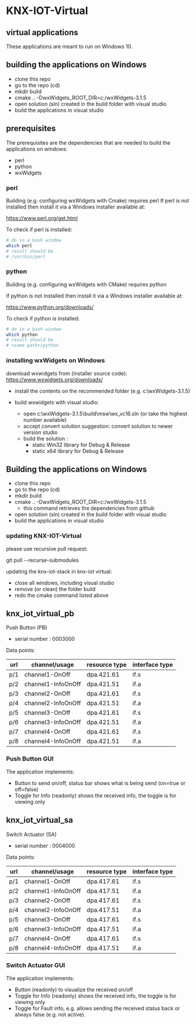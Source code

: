 # KNX-IOT-Virtual

## virtual applications

These applications are meant to run on Windows 10.

## building the applications on Windows

- clone this repo
- go to the repo (cd)
- mkdir build
- cmake .. -DwxWidgets_ROOT_DIR=c:/wxWidgets-3.1.5
- open solution (sln) created in the build folder with visual studio
- build the applications in visual studio

## prerequisites

The prerequisites are the dependencies that are needed to build the applications on windows:

- perl
- python
- wxWidgets

### perl

Building (e.g. configuring wxWidgets with Cmake) requires perl
If perl is not installed then install it via a Windows installer available at:

https://www.perl.org/get.html

To check if perl is installed:

```bash
# do in a bash window
which perl
# result should be
# /usr/bin/perl
```

### python

Building (e.g. configuring wxWidgets with CMake) requires python

If python is not installed then install it via a Windows installer available at:

https://www.python.org/downloads/

To check if python is installed:

```bash
# do in a bash window
which python
# result should be
# <some path>/python
```

### installing wxWidgets on Windows

download wxwidgets from (installer source code):
https://www.wxwidgets.org/downloads/

- install the contents on the recommended folder (e.g. c:\wxWidgets-3.1.5)
- build wxwidgets with visual studio:
  
  - open c:\wxWidgets-3.1.5\build\msw\wx_vc16.sln (or take the highest number available)
  - accept convert solution suggestion: convert solution to newer version studio
  - build the solution :
    - static Win32 library for Debug & Release
    - static x64 library for Debug & Release

## Building the applications on Windows

- clone this repo
- go to the repo (cd)
- mkdir build
- cmake .. -DwxWidgets_ROOT_DIR=c:/wxWidgets-3.1.5
  - this command retrieves the dependencies from github
- open solution (sln) created in the build folder with visual studio
- build the applications in visual studio

### updating KNX-IOT-Virtual

please use recursive pull request:

git pull --recurse-submodules

updating the knx-iot-stack in knx-iot virtual:

- close all windows, including visual studio
- remove (or clean) the folder build
- redo the cmake command listed above

## knx_iot_virtual_pb

Push Button (PB)

- serial number :  0003000

Data points:

| url  | channel/usage       | resource type | interface type |
|------| --------------------| --------------| ---------------|
| p/1  | channel1-OnOff      | dpa.421.61    | if.s |
| p/2  | channel1-InfoOnOff  | dpa.421.51 |  if.a |
| p/3  | channel2-OnOff      |  dpa.421.61    | if.s |
| p/4  | channel2-InfoOnOff  | dpa.421.51 |  if.a |
| p/5  | channel3-OnOff      | dpa.421.61    | if.s |
| p/6  | channel3-InfoOnOff  | dpa.421.51 |  if.a |
| p/7  | channel4-OnOff      | dpa.421.61    | if.s |
| p/8  | channel4-InfoOnOff  | dpa.421.51 |  if.a |

### Push Button GUI

The application implements:

- Button to send on/off, status bar shows what is being send (on=true or off=false)
- Toggle for Info (readonly) shows the received info, the toggle is for viewing only

## knx_iot_virtual_sa

Switch Actuator (SA)

- serial number : 0004000

Data points:

| url  | channel/usage       | resource type | interface type |
|------| --------------------| --------------| ---------------|
| p/1  | channel1-OnOff      | dpa.417.61    | if.s |
| p/2  | channel1-InfoOnOff  | dpa.417.51 |  if.a |
| p/3  | channel2-OnOff      |  dpa.417.61    | if.s |
| p/4  | channel2-InfoOnOff  | dpa.417.51 |  if.a |
| p/5  | channel3-OnOff      | dpa.417.61    | if.s |
| p/6  | channel3-InfoOnOff  | dpa.417.51 |  if.a |
| p/7  | channel4-OnOff      | dpa.417.61    | if.s |
| p/8  | channel4-InfoOnOff  | dpa.417.51 |  if.a |

### Switch Actuator GUI

The application implements:

- Button (readonly) to visualize the received on/off
- Toggle for Info (readonly) shows the received info, the toggle is for viewing only
- Toggle for Fault info, e.g. allows sending the received status back or always false (e.g. not active).